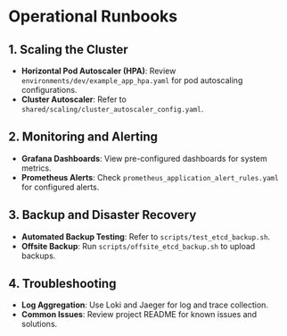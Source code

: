 
# Operational Runbooks

## 1. Scaling the Cluster
- **Horizontal Pod Autoscaler (HPA)**: Review `environments/dev/example_app_hpa.yaml` for pod autoscaling configurations.
- **Cluster Autoscaler**: Refer to `shared/scaling/cluster_autoscaler_config.yaml`.

## 2. Monitoring and Alerting
- **Grafana Dashboards**: View pre-configured dashboards for system metrics.
- **Prometheus Alerts**: Check `prometheus_application_alert_rules.yaml` for configured alerts.

## 3. Backup and Disaster Recovery
- **Automated Backup Testing**: Refer to `scripts/test_etcd_backup.sh`.
- **Offsite Backup**: Run `scripts/offsite_etcd_backup.sh` to upload backups.

## 4. Troubleshooting
- **Log Aggregation**: Use Loki and Jaeger for log and trace collection.
- **Common Issues**: Review project README for known issues and solutions.

